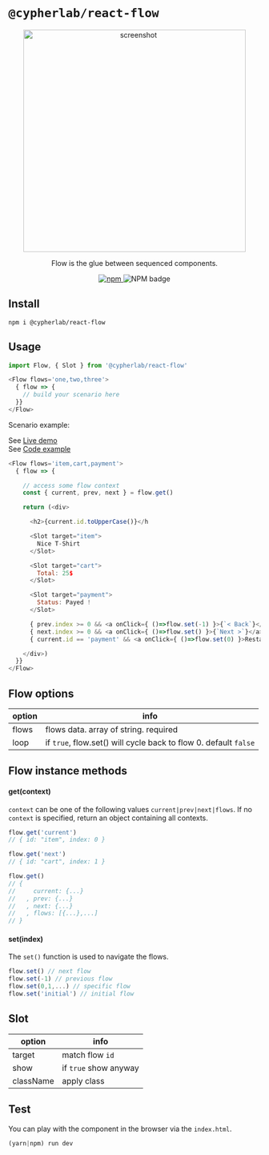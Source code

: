 # `@cypherlab/react-flow`

<p align="center">
  <img width="444" alt="screenshot" src="https://user-images.githubusercontent.com/503577/65241677-71e8ed80-dae4-11e9-9213-bf10c8ebc507.png">
</p>

<p align="center">
  Flow is the glue between sequenced components.
</p>
<p align="center">
  <a href="https://www.npmjs.com/package/@cypherlab/react-flow">
    <img alt="npm" src="https://img.shields.io/npm/v/@cypherlab/react-flow">
  </a>
  <img alt="NPM badge" src="https://img.shields.io/npm/l/@cypherlab/react-flow">
</p>


## Install
```
npm i @cypherlab/react-flow
```


## Usage 

```js
import Flow, { Slot } from '@cypherlab/react-flow'

<Flow flows='one,two,three'>
  { flow => { 
    // build your scenario here
  }}
</Flow>
```

Scenario example:

See [Live demo](https://raw.githack.com/cypherlab/react-flow/master/index.html)  
See [Code example](https://github.com/cypherlab/react-flow/blob/master/index.html) 

```js
<Flow flows='item,cart,payment'>
  { flow => {

    // access some flow context
    const { current, prev, next } = flow.get()

    return (<div>

      <h2>{current.id.toUpperCase()}</h

      <Slot target="item">
        Nice T-Shirt
      </Slot>

      <Slot target="cart">
        Total: 25$
      </Slot>

      <Slot target="payment">
        Status: Payed !
      </Slot>

      { prev.index >= 0 && <a onClick={ ()=>flow.set(-1) }>{`< Back`}</a>}
      { next.index >= 0 && <a onClick={ ()=>flow.set() }>{`Next >`}</a>}
      { current.id == 'payment' && <a onClick={ ()=>flow.set(0) }>Restart !</a>}

    </div>)
  }}
</Flow>
```

## Flow options

| option        | info                                                            |
|---------------|-----------------------------------------------------------------|
| flows         | flows data. array of string. required                           |
| loop          | if `true`, flow.set() will cycle back to flow 0. default `false`|




## Flow instance methods

#### get(context)

`context` can be one of the following values `current|prev|next|flows`.
If no `context` is specified, return an object containing all contexts.

```js
flow.get('current') 
// { id: "item", index: 0 }

flow.get('next') 
// { id: "cart", index: 1 }

flow.get() 
// {
//     current: {...}
//   , prev: {...}
//   , next: {...}
//   , flows: [{...},...]
// }
```

#### set(index)

The `set()` function is used to navigate the flows.
  
```js
flow.set() // next flow
flow.set(-1) // previous flow
flow.set(0,1,...) // specific flow
flow.set('initial') // initial flow
```



## Slot

| option        | info                                                            |
|---------------|-----------------------------------------------------------------|
| target        | match flow `id`                                                 |
| show          | if `true` show anyway                                           |
| className     | apply class                                                     |



## Test 

You can play with the component in the browser via the `index.html`.

```js
(yarn|npm) run dev
```